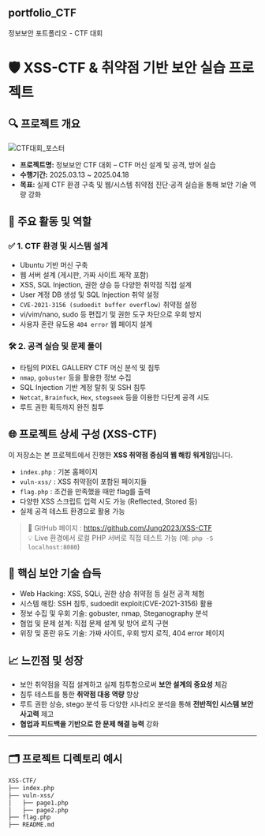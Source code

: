 ## portfolio_CTF
정보보안 포트폴리오 - CTF 대회

# 🛡️ XSS-CTF & 취약점 기반 보안 실습 프로젝트

## 🔍 프로젝트 개요

![CTF대회_포스터](https://github.com/user-attachments/assets/ca461fc6-922c-486b-b0a0-caf3afce9dc9)
- **프로젝트명:** 정보보안 CTF 대회 – CTF 머신 설계 및 공격, 방어 실습
- **수행기간:** 2025.03.13 ~ 2025.04.18
- **목표:** 실제 CTF 환경 구축 및 웹/시스템 취약점 진단·공격 실습을 통해 보안 기술 역량 강화

## 🧩 주요 활동 및 역할

### ✅ 1. CTF 환경 및 시스템 설계

- Ubuntu 기반 머신 구축
- 웹 서버 설계 (게시판, 가짜 사이트 제작 포함)
- XSS, SQL Injection, 권한 상승 등 다양한 취약점 직접 설계
- User 계정 DB 생성 및 SQL Injection 취약 설정
- `CVE-2021-3156 (sudoedit buffer overflow)` 취약점 설정
- vi/vim/nano, sudo 등 편집기 및 권한 도구 차단으로 우회 방지
- 사용자 혼란 유도용 `404 error` 웹 페이지 설계

### 🛠 2. 공격 실습 및 문제 풀이

- 타팀의 PIXEL GALLERY CTF 머신 분석 및 침투
- `nmap`, `gobuster` 등을 활용한 정보 수집
- SQL Injection 기반 계정 탈취 및 SSH 침투
- `Netcat`, `Brainfuck`, `Hex`, `stegseek` 등을 이용한 다단계 공격 시도
- 루트 권한 획득까지 완전 침투

## 🌐 프로젝트 상세 구성 (XSS-CTF)

이 저장소는 본 프로젝트에서 진행한 **XSS 취약점 중심의 웹 해킹 워게임**입니다.

- `index.php` : 기본 홈페이지
- `vuln-xss/` : XSS 취약점이 포함된 페이지들
- `flag.php` : 조건을 만족했을 때만 flag를 출력
- 다양한 XSS 스크립트 입력 시도 가능 (Reflected, Stored 등)
- 실제 공격 테스트 환경으로 활용 가능

> 🔗 GitHub 페이지 : https://github.com/Jung2023/XSS-CTF  
> 💡 Live 환경에서 로컬 PHP 서버로 직접 테스트 가능 (예: `php -S localhost:8080`)

## 🚀 핵심 보안 기술 습득

- Web Hacking: XSS, SQLi, 권한 상승 취약점 등 실전 공격 체험
- 시스템 해킹: SSH 침투, sudoedit exploit(CVE-2021-3156) 활용
- 정보 수집 및 우회 기술: gobuster, nmap, Steganography 분석
- 협업 및 문제 설계: 직접 문제 설계 및 방어 로직 구현
- 위장 및 혼란 유도 기술: 가짜 사이트, 우회 방지 로직, 404 error 페이지

## 📈 느낀점 및 성장

- 보안 취약점을 직접 설계하고 실제 침투함으로써 **보안 설계의 중요성** 체감
- 침투 테스트를 통한 **취약점 대응 역량** 향상
- 루트 권한 상승, stego 분석 등 다양한 시나리오 분석을 통해 **전반적인 시스템 보안 사고력** 제고
- **협업과 피드백을 기반으로 한 문제 해결 능력** 강화

---

## 🗂️ 프로젝트 디렉토리 예시

```bash
XSS-CTF/
├── index.php
├── vuln-xss/
│   ├── page1.php
│   ├── page2.php
├── flag.php
├── README.md
